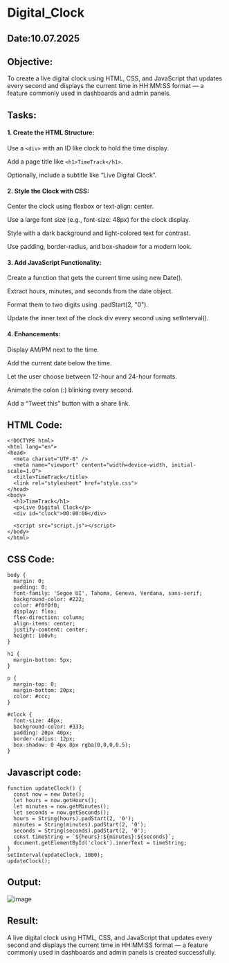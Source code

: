 # Digital_Clock
## Date:10.07.2025
## Objective:
To create a live digital clock using HTML, CSS, and JavaScript that updates every second and displays the current time in HH:MM:SS format — a feature commonly used in dashboards and admin panels.

## Tasks:

#### 1. Create the HTML Structure:
Use a ```<div>``` with an ID like clock to hold the time display.

Add a page title like ```<h1>TimeTrack</h1>```.

Optionally, include a subtitle like “Live Digital Clock”.

#### 2. Style the Clock with CSS:
Center the clock using flexbox or text-align: center.

Use a large font size (e.g., font-size: 48px) for the clock display.

Style with a dark background and light-colored text for contrast.

Use padding, border-radius, and box-shadow for a modern look.

#### 3. Add JavaScript Functionality:
Create a function that gets the current time using new Date().

Extract hours, minutes, and seconds from the date object.

Format them to two digits using .padStart(2, "0").

Update the inner text of the clock div every second using setInterval().

#### 4. Enhancements:
Display AM/PM next to the time.

Add the current date below the time.

Let the user choose between 12-hour and 24-hour formats.

Animate the colon (:) blinking every second.

Add a “Tweet this” button with a share link.
## HTML Code:
```
<!DOCTYPE html>
<html lang="en">
<head>
  <meta charset="UTF-8" />
  <meta name="viewport" content="width=device-width, initial-scale=1.0">
  <title>TimeTrack</title>
  <link rel="stylesheet" href="style.css">
</head>
<body>
  <h1>TimeTrack</h1>
  <p>Live Digital Clock</p>
  <div id="clock">00:00:00</div>

  <script src="script.js"></script>
</body>
</html>
```
## CSS Code:
```
body {
  margin: 0;
  padding: 0;
  font-family: 'Segoe UI', Tahoma, Geneva, Verdana, sans-serif;
  background-color: #222;
  color: #f0f0f0;
  display: flex;
  flex-direction: column;
  align-items: center;
  justify-content: center;
  height: 100vh;
}

h1 {
  margin-bottom: 5px;
}

p {
  margin-top: 0;
  margin-bottom: 20px;
  color: #ccc;
}

#clock {
  font-size: 48px;
  background-color: #333;
  padding: 20px 40px;
  border-radius: 12px;
  box-shadow: 0 4px 8px rgba(0,0,0,0.5);
}
```
## Javascript code:
```
function updateClock() {
  const now = new Date();
  let hours = now.getHours();
  let minutes = now.getMinutes();
  let seconds = now.getSeconds();
  hours = String(hours).padStart(2, '0');
  minutes = String(minutes).padStart(2, '0');
  seconds = String(seconds).padStart(2, '0');
  const timeString = `${hours}:${minutes}:${seconds}`;
  document.getElementById('clock').innerText = timeString;
}
setInterval(updateClock, 1000);
updateClock();
```
## Output:
![image](https://github.com/user-attachments/assets/10775519-3283-4d6b-a912-5b54f19ad54b)

## Result:
A live digital clock using HTML, CSS, and JavaScript that updates every second and displays the current time in HH:MM:SS format — a feature commonly used in dashboards and admin panels is created successfully.
